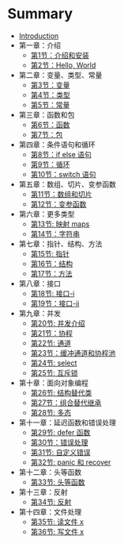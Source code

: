 # Summary

* [Introduction](README.md)
* 第一章：介绍
    * [第1节：介绍和安装](chap1/part_1_introduction_and_installation.md)
    * [第2节：Hello, World](chap1/part_2_hello_world.md)
* 第二章：变量、类型、常量
    * [第3节：变量](chap2/part_3_variables.md)
    * [第4节：类型](chap2/part_4_types.md)
    * [第5节：常量](chap2/part_5_constants.md)
* 第三章：函数和包
    * [第6节：函数](chap3/part_6_functions.md)
    * [第7节：包](chap3/part_7_packages.md)
* 第四章：条件语句和循环
    * [第8节：if else 语句](chap4/part_8_if_else.md)
    * [第9节：循环](chap4/part_9_loops.md)
    * [第10节：switch 语句](chap4/part_10_switch.md)
* 第五章：数组、切片、变参函数
    * [第11节：数组和切片](chap5/part_11_arrays_and_slices.md)
    * [第12节：变参函数](chap5/part_12_variadic_functions.md)
* 第六章：更多类型
    * [第13节: 映射 maps](chap6/part_13_maps.md)
    * [第14节：字符串](chap6/part_14_strings.md)
* 第七章：指针、结构、方法
    * [第15节: 指针](chap7/part_15_pointers.md)
    * [第16节：结构](chap7/part_16_structs.md)
    * [第17节：方法](chap7/part_17_methods.md)
* 第八章：接口
    * [第18节: 接口-i](chap8/part_18_interfaces_1.md)
    * [第19节：接口-ii](chap8/part_19_interfaces_2.md)
* 第九章：并发
    * [第20节: 并发介绍](chap9/part_20_introduction_to_concurrency.md)
    * [第21节：协程](chap9/part_21_goroutines.md)
    * [第22节: 通道](chap9/part_22_channels.md)
    * [第23节：缓冲通道和协程池](chap9/part_23_buffered_channels_worker_pools.md)
    * [第24节: select](chap9/part_24_select.md)
    * [第25节: 互斥锁](chap9/part_25_mutex.md)
* 第十章：面向对象编程
    * [第26节: 结构替代类](chap10/part_26_structs_instead_of_classes.md)
    * [第27节：组合替代继承](chap10/part_27_inheritance.md)
    * [第28节: 多态](chap10/part_28_polymorphism.md)
* 第十一章：延迟函数和错误处理
    * [第29节: defer 函数](chap11/part_29_defer.md)
    * [第30节：错误处理](chap11/part_30_error_handling.md)
    * [第31节: 自定义错误](chap11/part_31_custom_errors.md)
    * [第32节: panic 和 recover](chap11/part_32_panic_and_recover.md)
* 第十二章：头等函数
    * [第33节: 头等函数](chap12/part_33_first_class_functions.md)
* 第十三章：反射
    * [第34节: 反射](chap13/part_34_reflection.md)
* 第十四章：文件处理
    * [第35节: 读文件 x](chap14/part_35_read_files.md)
    * [第36节: 写文件 x](chap14/part_36_write_files.md)

